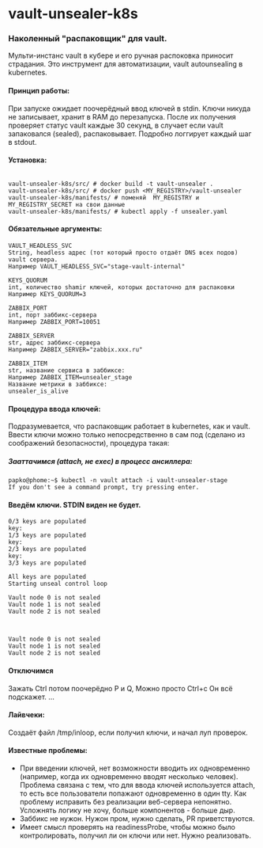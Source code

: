 # vault-unsealer-k8s
### Наколенный "распаковщик" для vault.

Мульти-инстанс vault в кубере и его ручная распоковка приносит страдания. Это инструмент для автоматизации, vault autounsealing в kubernetes.

#### Принцип работы:

При запуске ожидает поочерёдный ввод ключей в stdin. Ключи никуда не записывает, хранит в RAM до перезапуска.
После их получения проверяет статус vault каждые 30 секунд, в случает если vault запаковался (sealed), распаковывает.
Подробно логгирует каждый шаг в stdout.

#### Установка:
```

vault-unsealer-k8s/src/ # docker build -t vault-unsealer .
vault-unsealer-k8s/src/ # docker push <MY_REGISTRY>/vault-unsealer
vault-unsealer-k8s/manifests/ # поменяй  MY_REGISTRY и MY_REGISTRY_SECRET на свои данные
vault-unsealer-k8s/manifests/ # kubectl apply -f unsealer.yaml
```

#### Обязательные аргументы:
```
VAULT_HEADLESS_SVC
String, headless адрес (тот который просто отдаёт DNS всех подов) vault сервера.
Например VAULT_HEADLESS_SVC="stage-vault-internal"
```
```
KEYS_QUORUM
int, количество shamir ключей, которых достаточно для распаковки
Например KEYS_QUORUM=3
```
```
ZABBIX_PORT
int, порт заббикс-сервера
Например ZABBIX_PORT=10051
```
```
ZABBIX_SERVER
str, адрес заббикс-сервера
Например ZABBIX_SERVER="zabbix.xxx.ru"
```
```
ZABBIX_ITEM
str, название сервиса в заббиксе:
Например ZABBIX_ITEM=unsealer_stage
Название метрики в заббиксе:
unsealer_is_alive
```
#### Процедура ввода ключей:

Подразумевается, что распаковщик работает в kubernetes, как и vault.
Ввести ключи можно только непосредственно в сам под (сделано из соображений безопасности), процедура такая:

##### Зааттачимся (attach, не exec) в процесс ансиллера:
```
papko@phome:~$ kubectl -n vault attach -i vault-unsealer-stage
If you don't see a command prompt, try pressing enter.
```


#### Введём ключи. STDIN виден не будет.
```
0/3 keys are populated
key: 
1/3 keys are populated
key: 
2/3 keys are populated
key: 
3/3 keys are populated

All keys are populated
Starting unseal control loop

Vault node 0 is not sealed
Vault node 1 is not sealed
Vault node 2 is not sealed



Vault node 0 is not sealed
Vault node 1 is not sealed
Vault node 2 is not sealed
```
#### Отключимся
Зажать Ctrl потом поочерёдно P и Q, Можно просто Ctrl+c Он всё подскажет.
...
#### Лайвчеки:

Создаёт файл /tmp/inloop, если получил ключи, и начал луп проверок.

#### Известные проблемы:

* При введении ключей, нет возможности вводить их одновременно (например, когда их одновременно вводят несколько человек). Проблема связана с тем, что для ввода ключей используется attach, то есть все пользователи попажают одновременно в один tty. Как проблему исправить без реализации веб-сервера непонятно. Усложнять логику не хочу, больше компонентов - больше дыр.
* Заббикс не нужон. Нужон пром, нужно сделать, PR приветствуются.
* Имеет смысл проверять на readinessProbe, чтобы можно было контролировать, получил ли он ключи или нет. Нужно реализовать.
